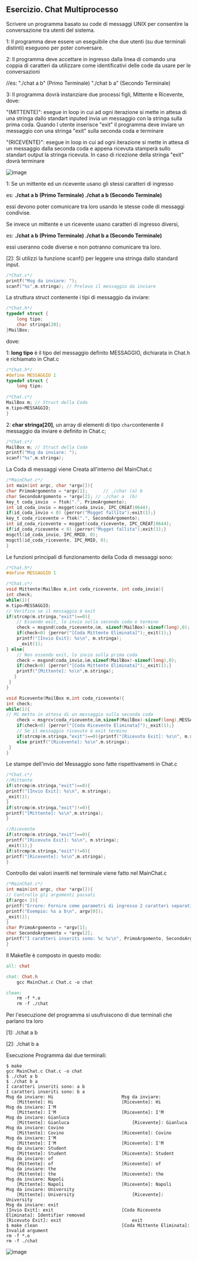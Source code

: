 ## Esercizio. Chat Multiprocesso

Scrivere un programma basato su code di messaggi UNIX per consentire la conversazione tra utenti del sistema. 

1: Il programma deve essere un eseguibile che due utenti (su due terminali distinti) eseguono per poter conversare.

2: Il programma deve accettare in ingresso dalla linea di comando una coppia di caratteri da utilizzare come identificativi delle code da usare per le conversazioni

//es: "./chat a b" (Primo Terminale)  "./chat b a" (Secondo Terminale)

3: Il programma dovrà instanziare due processi figli, Mittente e Ricevente, dove:

"(MITTENTE)": esegue in loop in cui ad ogni iterazione si mette in attesa di una stringa dallo standart inputed invia un messaggio con la stringa sulla prima coda. Quando l utente inserisce "exit" il programma deve inviare un messaggio con una stringa "exit" sulla seconda coda e terminare

"(RICEVENTE)": esegue in loop in cui ad ogni iterazione si mette in attesa di un messaggio dalla seconda coda e appena ricevuta stamperà sullo standart output la stringa ricevuta. In caso di ricezione della stringa "exit" dovrà terminare

![image](https://github.com/JeckCowine/Esercizi/blob/main/4_Utility/images/Chat_Multiprocesso.png)

1: Se un mittente ed un ricevente usano gli stessi caratteri di ingresso

es: **./chat a b (Primo Terminale)  ./chat a b (Secondo Terminale)**

essi devono poter comunicare tra loro usando le stesse code di messaggi condivise. 

Se invece un mittente e un ricevente usano caratteri di ingresso diversi,

es: **./chat a b (Primo Terminale)  ./chat b a (Secondo Terminale)**

essi useranno code diverse e non potranno comunicare tra loro. 
     
[2]: Si utilizzi la funzione scanf() per leggere una stringa dallo standard input.

```c
/*Chat.c*/
printf("Msg da inviare: ");	
scanf("%s",m.stringa); // Prelevo il messaggio da inviare		
```

La struttura struct contenente i tipi di messaggio da inviare:

```c
/*Chat.h*/
typedef struct {
	long tipo;		
	char stringa[20];	
}MailBox;
```

dove:

1: **long tipo** è il tipo del messaggio definito MESSAGGIO, dichiarata in Chat.h e richiamato in Chat.c

```c
/*Chat.h*/
#define MESSAGGIO 1
typedef struct {
	long tipo;
	
/*Chat.c*/
MailBox m; // Struct della Coda
m.tipo=MESSAGGIO;
}

```

2: **char stringa[20]**, un array di elementi di tipo ``char``contenente il messaggio da inviare e definito in Chat.c;

```c
/*Chat.c*/ 
MailBox m; // Struct della Coda
printf("Msg da inviare: ");				
scanf("%s",m.stringa);
```

La Coda di messaggi viene Creata all'interno del MainChat.c

```c
/*MainChat.c*/ 
int main(int argc, char *argv[]){
char PrimoArgomento = *argv[1];      // ./char (a) b
char SecondoArgomento = *argv[2]; // ./char a  (b)
key_t coda_invio  = ftok(".", PrimoArgomento);
int id_coda_invio = msgget(coda_invio, IPC_CREAT|0644);
if(id_coda_invio < 0) {perror("Msgget fallita");exit(1);}
key_t coda_ricevente = ftok(".", SecondoArgomento);
int id_coda_ricevente = msgget(coda_ricevente, IPC_CREAT|0644);
if(id_coda_ricevente < 0) {perror("Msgget fallita");exit(1);}
msgctl(id_coda_invio, IPC_RMID, 0);
msgctl(id_coda_ricevente, IPC_RMID, 0);
}
```

Le funzioni principali di funzionamento della Coda di messaggi sono:

```c
/*Chat.h*/
#define MESSAGGIO 1

/*Chat.c*/
void Mittente(MailBox m,int coda_ricevente, int coda_invio){
int check;
while(1){
m.tipo=MESSAGGIO;
// Verifico se il messaggio è exit
if(strcmp(m.stringa,"exit")==0){
	// Essendo exit, lo invio sulla seconda coda e termino
	check = msgsnd(coda_ricevente,&m, sizeof(MailBox)-sizeof(long),0);
	if(check<0) {perror("[Coda Mittente Eliminata]");_exit(1);}
	printf("[Invio Exit]: %s\n", m.stringa);
     _exit(1);
} else{
	// Non essendo exit, lo invio sulla prima coda
	check = msgsnd(coda_invio,&m,sizeof(MailBox)-sizeof(long),0);
    if(check<0) {perror("[Coda Mittente Eliminata]");_exit(1);}
	printf("[Mittente]: %s\n",m.stringa);
   }
 }
}

void Ricevente(MailBox m,int coda_ricevente){
int check;
while(1){
// Mi metto in attesa di un messaggio sulla seconda coda
	check = msgrcv(coda_ricevente,&m,sizeof(MailBox)-sizeof(long),MESSAGGIO,0);
	if(check<0) {perror("[Coda Ricevente Eliminata]");_exit(1);}
	// Se il messaggio ricevuto è exit termino
	if(strcmp(m.stringa,"exit")==0){printf("[Ricevuto Exit]: %s\n", m.stringa); _exit(1);}    
	else printf("[Ricevente]: %s\n",m.stringa);		
 }
}
```

Le stampe dell'invio del Messaggio sono fatte rispettivamenti in Chat.c

```c
/*Chat.c*/
//Mittente
if(strcmp(m.stringa,"exit")==0){
printf("[Invio Exit]: %s\n", m.stringa);
_exit(1);
}
if(strcmp(m.stringa,"exit")!=0){
printf("[Mittente]: %s\n",m.stringa);
}

//Ricevente
if(strcmp(m.stringa,"exit")==0){
printf("[Ricevuto Exit]: %s\n", m.stringa); 
_exit(1);}    
if(strcmp(m.stringa,"exit")!=0){
printf("[Ricevente]: %s\n",m.stringa);
}
```


Controllo dei valori inseriti nel terminale viene fatto nel MainChat.c

```c
/*MainChat.c*/
int main(int argc, char *argv[]){
// Controllo gli argomenti passati
if(argc< 2){
printf("Errore: Fornire come parametri di ingresso 2 caratteri separati da spazio\n");
printf("Esempio: %s a b\n", argv[0]);
_exit(1);
}
char PrimoArgomento = *argv[1];
char SecondoArgomento = *argv[2];
printf("I caratteri inseriti sono: %c %c\n", PrimoArgomento, SecondoArgomento);
}
```

Il Makefile è composto in questo modo: 

```Makefile
all: chat

chat: Chat.h
	gcc MainChat.c Chat.c -o chat 

clean:
	rm -f *.o
	rm -f ./chat
```

Per l'esecuzione del programma si usufruiscono di due terminali che parlano tra loro

[1]: ./chat a b

[2]: ./chat b a

Esecuzione Programma dai due terminali:
```[1] console                                                                [2] console
$ make                                                                            
gcc MainChat.c Chat.c -o chat                                       
$ ./chat a b                                                            $ ./chat b a 
I caratteri inseriti sono: a b                                          I caratteri inseriti sono: b a
Msg da inviare: Hi							Msg da inviare:
	[Mittente]: Hi							[Ricevente]: Hi
Msg da inviare: I'M															
	[Mittente]: I'M							[Ricevente]: I'M
Msg da inviare: Gianluca												
	[Mittente]: Gianluca						[Ricevente]: Gianluca
Msg da inviare: Covino													
	[Mittente]: Covino						[Ricevente]: Covino
Msg da inviare: I'M															
	[Mittente]: I'M							[Ricevente]: I'M		
Msg da inviare: Student												
	[Mittente]: Student						[Ricevente]: Student
Msg da inviare: of 															
	[Mittente]: of							[Ricevente]: of
Msg da inviare: the 
	[Mittente]: the							[Ricevente]: the	
Msg da inviare: Napoli
	[Mittente]: Napoli						[Ricevente]: Napoli
Msg da inviare: University
	[Mittente]: University						[Ricevente]: University
Msg da inviare: exit
[Invio Exit]: exit							[Coda Ricevente Eliminata]: Identifier removed
[Ricevuto Exit]: exit							exit
$ make clean								[Coda Mittente Eliminata]: Invalid argument
rm -f *.o
rm -f ./chat
```

![image](https://github.com/JeckCowine/Esercizi/blob/main/4_Utility/images/Terminale_Chat.png)

